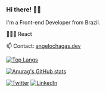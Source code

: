 ### Hi there! 👋🏻

I'm a Front-end Developer from Brazil.

👨🏻‍💻 React

📫 Contact: [angelochagas.dev](https://angelochagas.dev/)

[![Top Langs](https://github-readme-stats.vercel.app/api/top-langs/?username=eldeno&layout=compact&theme=github_dark)](https://github.com/eldeno/github-readme-stats)

[![Anurag's GitHub stats](https://github-readme-stats.vercel.app/api?username=eldeno&theme=github_dark&show_icons=true)](https://github.com/eldeno/github-readme-stats)

[![Twitter](https://img.shields.io/badge/Twitter-1DA1F2?style=for-the-badge&logo=twitter&logoColor=white)](https://twitter.com/eldenbrns)
[![LinkedIn](https://img.shields.io/badge/LinkedIn-0077B5?style=for-the-badge&logo=linkedin&logoColor=white)](https://www.linkedin.com/in/angelochagas/)
